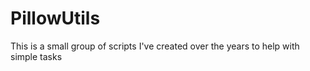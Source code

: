 # PillowUtils
This is a small group of scripts I've created over the years to help with simple tasks

